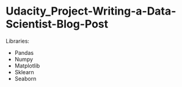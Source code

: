 # Udacity_Project-Writing-a-Data-Scientist-Blog-Post

Libraries:
- Pandas
- Numpy
- Matplotlib
- Sklearn
- Seaborn
